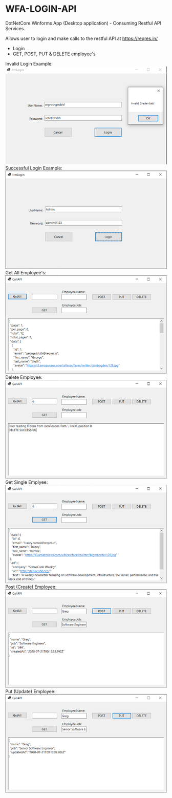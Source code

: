 # WFA-LOGIN-API
DotNetCore Winforms App (Desktop application) - Consuming Restful API Services. 

Allows user to login and make calls to the restful API at https://reqres.in/

- Login
- GET, POST, PUT & DELETE employee's

Invalid Login Example:
![](invalidUser.png)
Successful Login Example:
![](login.png)
Get All Employee's:
![](getall.png)
Delete Employee:
![](delete.png)
Get Single Emplyee:
![](get1.png)
Post (Create) Employee:
![](postjsondata.png)
Put (Update) Employee:
![](put.png)
